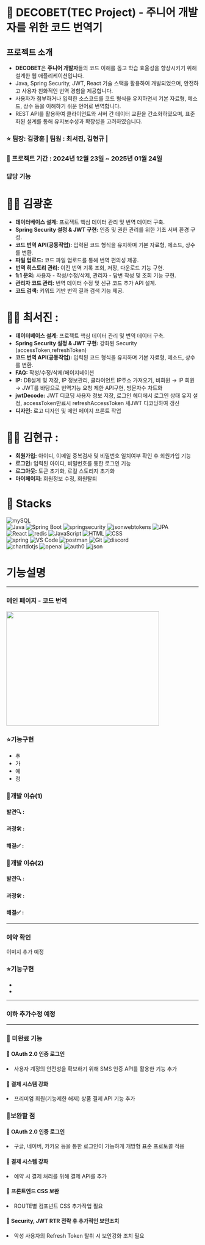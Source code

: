 # 🧩 DECOBET(TEC Project) - 주니어 개발자를 위한 코드 번역기

## 프로젝트 소개
<ul>
  <li><b>DECOBET</b>은 <b>주니어 개발자</b>들의 코드 이해를 돕고 학습 효율성을 향상시키기 위해 설계한 웹 애플리케이션입니다.</li>
  <li>Java, Spring Security, JWT, React 기술 스택을 활용하여 개발되었으며, 안전하고 사용자 친화적인 번역 경험을 제공합니다.</li>
  <li>사용자가 첨부하거나 입력한 소스코드를 코드 형식을 유지하면서 기본 자료형, 메소드, 상수 등을 이해하기 쉬운 언어로 번역합니다.</li>
  <li>REST API를 활용하여 클라이언트와 서버 간 데이터 교환을 간소화하였으며, 표준화된 설계를 통해 유지보수성과 확장성을 고려하였습니다. </li>
</ul>

### ⭐ 팀장: 김광훈 | 팀원 : 최서진, 김현규 |

### 📅 프로젝트 기간 : 2024년 12월 23일 ~ 2025년 01월 24일

### 담당 기능
# 🙋‍♂️ 김광훈
<ul>
  <li><b>데이터베이스 설계:</b> 프로젝트 핵심 데이터 관리 및 번역 데이터 구축.</li>
  <li><b>Spring Security 설정 & JWT 구현:</b> 인증 및 권한 관리를 위한 기초 서버 환경 구성.</li>
  <li><b>코드 번역 API(공동작업):</b> 입력된 코드 형식을 유지하며 기본 자료형, 메소드, 상수를 변환.</li>
  <li><b>파일 업로드:</b> 코드 파일 업로드를 통해 번역 편의성 제공.</li>
  <li><b>번역 히스토리 관리:</b> 이전 번역 기록 조회, 저장, 다운로드 기능 구현.</li>
  <li><b>1:1 문의:</b> 사용자 - 작성/수정/삭제, 관리자 - 답변 작성 및 조회 기능 구현.</li>
  <li><b>관리자 코드 관리:</b> 번역 데이터 수정 및 신규 코드 추가 API 설계.</li>
  <li><b>코드 검색:</b> 키워드 기반 번역 결과 검색 기능 제공.</li>
</ul>

# 🙋‍♀️ 최서진 : 
<ul>
  <li><b>데이터베이스 설계:</b> 프로젝트 핵심 데이터 관리 및 번역 데이터 구축.</li>
  <li><b>Spring Security 설정 & JWT 구현:</b> 강화된 Security (accessToken,refreshToken)</li> 
  <li><b>코드 번역 API(공동작업):</b> 입력된 코드 형식을 유지하며 기본 자료형, 메소드, 상수를 변환.</li>
  <li><b>FAQ:</b> 작성/수정/삭제/페이지네이션</li>
  <li><b>IP:</b> DB설계 및 저장, IP 정보관리, 클라이언트 IP주소 가져오기, 비회원 → IP 회원 → JWT를 바탕으로 번역기능 요청 제한 API구현, 방문자수 차트화</li>
  <li><b>jwtDecode:</b> JWT 디코딩 사용자 정보 저장, 로그인 헤더에서 로그인 상태 유지 설정, accessToken만료시 refreshAccessToken 새JWT 디코딩하여 갱신</li>
  <li><b>디자인:</b> 로고 디자인 및 메인 페이지 프론트 작업</li>
</ul>

# 🙋‍♂️ 김현규 : 
<ul>
  <li><b>회원가입:</b> 아이디, 이메일 중복검사 및 비밀번호 일치여부 확인 후 회원가입 기능</li>
  <li><b>로그인:</b> 입력된 아이디, 비밀번호를 통한 로그인 기능</li>
  <li><b>로그아웃:</b> 토큰 초기화, 로컬 스토리지 초기화</li>
  <li><b>마이페이지:</b> 회원정보 수정, 회원탈퇴 </li>
</ul>

# 🚀 Stacks
<div> 
  <img src="https://img.shields.io/badge/mysql-4479A1?style=for-the-badge&logo=mysql&logoColor=white" alt="mySQL">
</div>
<div> 
  <img src="https://img.shields.io/badge/Java-007396?style=for-the-badge&logo=java&logoColor=white" alt="Java">   
  <img src="https://img.shields.io/badge/Spring%20Boot-6DB33F?style=for-the-badge&logo=springboot&logoColor=white" alt="Spring Boot">
  <img src="https://img.shields.io/badge/spring security-6DB33F?style=for-the-badge&logo=springsecurity&logoColor=white" alt="springsecurity">
  <img src="https://img.shields.io/badge/JWT-000000?style=for-the-badge&logo=jsonwebtokens&logoColor=white" alt="jsonwebtokens">
  <img src="https://img.shields.io/badge/JPA-59666C?style=for-the-badge&logo=jpa&logoColor=white" alt="JPA"> </div>
<div> 
  <img src="https://img.shields.io/badge/React-61DAFB?style=for-the-badge&logo=react&logoColor=black" alt="React">
  <img src="https://img.shields.io/badge/redis-FF4438?style=for-the-badge&logo=redis&logoColor=black" alt="redis">
  <img src="https://img.shields.io/badge/JavaScript-F7DF1E?style=for-the-badge&logo=javascript&logoColor=black" alt="JavaScript"> 
  <img src="https://img.shields.io/badge/HTML5-E34F26?style=for-the-badge&logo=html5&logoColor=white" alt="HTML"> 
  <img src="https://img.shields.io/badge/CSS3-1572B6?style=for-the-badge&logo=css3&logoColor=white" alt="CSS"> </div>
<div> 
  <img src="https://img.shields.io/badge/spring-6DB33F?style=for-the-badge&logo=spring&logoColor=white" alt="spring">
  <img src="https://img.shields.io/badge/VS%20Code-007ACC?style=for-the-badge&logo=visualstudiocode&logoColor=white" alt="VS Code">
  <img src="https://img.shields.io/badge/postman-FF6C37?style=for-the-badge&logo=postman&logoColor=white" alt="postman">
  <img src="https://img.shields.io/badge/Git-F05032?style=for-the-badge&logo=git&logoColor=white" alt="Git"> 
  <img src="https://img.shields.io/badge/discord-5865F2?style=for-the-badge&logo=discord&logoColor=white" alt="discord"> 
</div>
<div> 
  <img src="https://img.shields.io/badge/chartdotjs-FF6384?style=for-the-badge&logo=chartdotjs&logoColor=white" alt="chartdotjs">
  <img src="https://img.shields.io/badge/openai-412991?style=for-the-badge&logo=openai&logoColor=white" alt="openai"> 
  <img src="https://img.shields.io/badge/auth0-EB5424?style=for-the-badge&logo=auth0&logoColor=white" alt="auth0"> 
  <img src="https://img.shields.io/badge/json-000000?style=for-the-badge&logo=json&logoColor=white" alt="json"> 
</div>


# 기능설명
---
### 메인 페이지 - 코드 번역
<img src="https://github.com/user-attachments/assets/3db99bf6-eeab-4384-8d38-1f2069010ac1" width="400px" height="300px">


### ⭐기능구현
<ul>
  <li>추</li>
  <li>가</li>
  <li>예</li>
  <li>정</li> 
</ul>

### 🚨개발 이슈(1)
#### 발견🔍 : 
#### 과정🛠️ : 
#### 해결✅ : 

### 🚨개발 이슈(2)
#### 발견🔍 : 
#### 과정🛠️ : 
#### 해결✅ : 

---

### 예약 확인
이미지 추가 예정

### ⭐기능구현
<ul>
  <li></li>
  <li></li>
</ul>

---

### 이하 추가수정 예정
---

### 🚫 미완료 기능
#### 📝 OAuth 2.0 인증 로그인 
<li>사용자 계정의 안전성을 확보하기 위해 SMS 인증 API를 활용한 기능 추가</li>

#### 📝 결제 시스템 강화
<li>프리미엄 회원(기능제한 해제) 상품 결제 API 기능 추가</li>



### 🔗보완할 점
#### 📝 OAuth 2.0 인증 로그인 
<li>구글, 네이버, 카카오 등을 통한 로그인이 가능하게 개방형 표준 프로토콜 적용</li>

#### 📝 결제 시스템 강화
<li>예약 시 결제 처리를 위해 결제 API를 추가</li>

#### 📝 프론트엔드 CSS 보완
<li>ROUTE별 컴포넌트 CSS 추가작업 필요</li>

#### 📝 Security, JWT RTR 전략 후 추가적인 보안조치 
<li>악성 사용자의 Refresh Token 탈취 시 보안강화 조치 필요</li>
